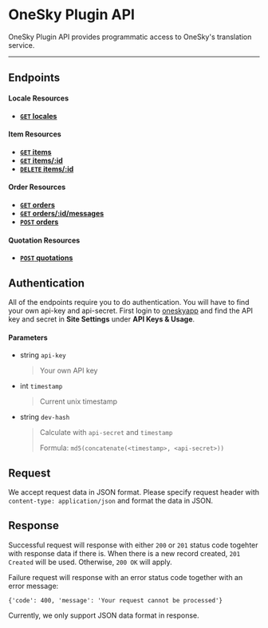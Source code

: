 # OneSky Plugin API

OneSky Plugin API provides programmatic access to OneSky's translation service.

***

## Endpoints

#### Locale Resources
- **[<code>GET</code> locales](https://github.com/onesky/api-documentation-plugin/blob/master/endpoints/locale/GET_locales.md)**


#### Item Resources

- **[<code>GET</code> items](https://github.com/onesky/api-documentation-plugin/blob/master/endpoints/item/GET_items.md)**
- **[<code>GET</code> items/:id](https://github.com/onesky/api-documentation-plugin/blob/master/endpoints/item/GET_items_id.md)**
- **[<code>DELETE</code> items/:id](https://github.com/onesky/api-documentation-plugin/blob/master/endpoints/item/DELETE_items_id.md)**


#### Order Resources
- **[<code>GET</code> orders](https://github.com/onesky/api-documentation-plugin/blob/master/endpoints/order/GET_orders.md)**
- **[<code>GET</code> orders/:id/messages](https://github.com/onesky/api-documentation-plugin/blob/master/endpoints/order/GET_orders_id_messages.md)**
- **[<code>POST</code> orders](https://github.com/onesky/api-documentation-plugin/blob/master/endpoints/order/POST_orders.md)**


#### Quotation Resources
- **[<code>POST</code> quotations](https://github.com/onesky/api-documentation-plugin/blob/master/endpoints/quotation/POST_quotations.md)**


## Authentication

All of the endpoints require you to do authentication. You will have to find your own api-key and api-secret. First login to [oneskyapp](http://www.oneksyapp.com) and find the API key and secret in **Site Settings** under **API Keys & Usage**.

#### Parameters
- string `api-key`
  > Your own API key

- int `timestamp`
  > Current unix timestamp

- string `dev-hash`
  > Calculate with `api-secret` and `timestamp`
  >
  > Formula: `md5(concatenate(<timestamp>, <api-secret>))`

## Request
We accept request data in JSON format. Please specify request header with `content-type: application/json` and format the data in JSON.

## Response
Successful request will response with either `200` or `201` status code togehter with response data if there is. When there is a new record created, `201 Created` will be used. Otherwise, `200 OK` will apply.

Failure request will response with an error status code together with an error message:
```
{'code': 400, 'message': 'Your request cannot be processed'}
```

Currently, we only support JSON data format in response.
